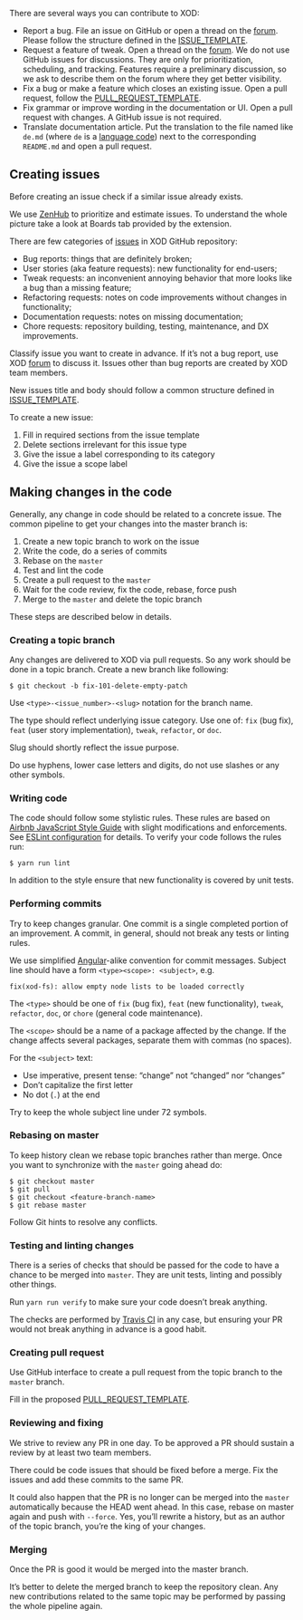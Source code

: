 There are several ways you can contribute to XOD:

- Report a bug. File an issue on GitHub or open a thread on the
  [forum](https://forum.xod.io). Please follow the structure defined in the
  [ISSUE_TEMPLATE](.github/ISSUE_TEMPLATE.md).
- Request a feature of tweak. Open a thread on the
  [forum](https://forum.xod.io). We do not use GitHub issues for discussions.
  They are only for prioritization, scheduling, and tracking. Features require
  a preliminary discussion, so we ask to describe them on the forum where they
  get better visibility.
- Fix a bug or make a feature which closes an existing issue. Open a pull
  request, follow the
  [PULL_REQUEST_TEMPLATE](.github/PULL_REQUEST_TEMPLATE.md).
- Fix grammar or improve wording in the documentation or UI. Open a pull
  request with changes. A GitHub issue is not required.
- Translate documentation article. Put the translation to the file named like
  `de.md` (where `de` is a [language
  code](https://en.wikipedia.org/wiki/List_of_ISO_639-1_codes)) next to the
  corresponding `README.md` and open a pull request.

## Creating issues

Before creating an issue check if a similar issue already exists.

We use [ZenHub](https://www.zenhub.com/) to prioritize and estimate issues. To
understand the whole picture take a look at Boards tab provided by the
extension.

There are few categories of [issues](https://github.com/xodio/xod/issues) in
XOD GitHub repository:

- Bug reports: things that are definitely broken;
- User stories (aka feature requests): new functionality for end-users;
- Tweak requests: an inconvenient annoying behavior that more looks like a bug
  than a missing feature;
- Refactoring requests: notes on code improvements without changes in
  functionality;
- Documentation requests: notes on missing documentation;
- Chore requests: repository building, testing, maintenance, and DX
  improvements.

Classify issue you want to create in advance. If it’s not a bug report, use XOD
[forum](https://forum.xod.io) to discuss it. Issues other than bug reports are
created by XOD team members.

New issues title and body should follow a common structure defined in
[ISSUE_TEMPLATE](.github/ISSUE_TEMPLATE.md).

To create a new issue:

1. Fill in required sections from the issue template
2. Delete sections irrelevant for this issue type
3. Give the issue a label corresponding to its category
4. Give the issue a scope label

## Making changes in the code

Generally, any change in code should be related to a concrete issue. The common
pipeline to get your changes into the master branch is:

1. Create a new topic branch to work on the issue
2. Write the code, do a series of commits
3. Rebase on the `master`
4. Test and lint the code
5. Create a pull request to the `master`
6. Wait for the code review, fix the code, rebase, force push
7. Merge to the `master` and delete the topic branch

These steps are described below in details.

### Creating a topic branch

Any changes are delivered to XOD via pull requests. So any work should be done
in a topic branch. Create a new branch like following:

    $ git checkout -b fix-101-delete-empty-patch

Use `<type>-<issue_number>-<slug>` notation for the branch name.

The type should reflect underlying issue category. Use one of: `fix` (bug fix),
`feat` (user story implementation), `tweak`, `refactor`, or `doc`.

Slug should shortly reflect the issue purpose.

Do use hyphens, lower case letters and digits, do not use slashes or any other
symbols.

### Writing code

The code should follow some stylistic rules. These rules are based on [Airbnb
JavaScript Style Guide](https://github.com/airbnb/javascript) with slight
modifications and enforcements. See [ESLint configuration](./.eslintrc.js) for
details. To verify your code follows the rules run:

    $ yarn run lint

In addition to the style ensure that new functionality is covered by unit tests.

### Performing commits

Try to keep changes granular. One commit is a single completed portion of an
improvement. A commit, in general, should not break any tests or linting rules.

We use simplified
[Angular](https://gist.github.com/stephenparish/9941e89d80e2bc58a153)-alike
convention for commit messages. Subject line should have a form `<type><scope>:
<subject>`, e.g.

    fix(xod-fs): allow empty node lists to be loaded correctly

The `<type>` should be one of `fix` (bug fix), `feat` (new functionality),
`tweak`, `refactor`, `doc`, or `chore` (general code maintenance).

The `<scope>` should be a name of a package affected by the change. If the
change affects several packages, separate them with commas (no spaces).

For the `<subject>` text:

- Use imperative, present tense: “change” not “changed” nor “changes”
- Don’t capitalize the first letter
- No dot (`.`) at the end

Try to keep the whole subject line under 72 symbols.

### Rebasing on master

To keep history clean we rebase topic branches rather than merge. Once you want
to synchronize with the `master` going ahead do:

    $ git checkout master
    $ git pull
    $ git checkout <feature-branch-name>
    $ git rebase master

Follow Git hints to resolve any conflicts.

### Testing and linting changes

There is a series of checks that should be passed for the code to have a chance
to be merged into `master`. They are unit tests, linting and possibly other
things.

Run `yarn run verify` to make sure your code doesn’t break anything.

The checks are performed by [Travis CI](https://travis-ci.com/xodio/xod) in any
case, but ensuring your PR would not break anything in advance is a good habit.

### Creating pull request

Use GitHub interface to create a pull request from the topic branch to the
`master` branch.

Fill in the proposed [PULL_REQUEST_TEMPLATE](.github/PULL_REQUEST_TEMPLATE.md).

### Reviewing and fixing

We strive to review any PR in one day. To be approved a PR should sustain a
review by at least two team members.

There could be code issues that should be fixed before a merge. Fix the issues
and add these commits to the same PR.

It could also happen that the PR is no longer can be merged into the `master`
automatically because the HEAD went ahead. In this case, rebase on master again
and push with `--force`. Yes, you’ll rewrite a history, but as an author of the
topic branch, you’re the king of your changes.

### Merging

Once the PR is good it would be merged into the master branch.

It’s better to delete the merged branch to keep the repository clean. Any new
contributions related to the same topic may be performed by passing the whole
pipeline again.
